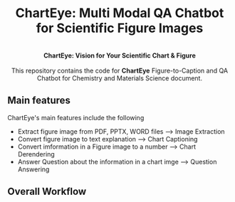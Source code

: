<div align="center">

# ChartEye: Multi Modal QA Chatbot for Scientific Figure Images

<br><b> ChartEye: Vision for Your Scientific Chart & Figure </b> <br><br>
This repository contains the code for **ChartEye** Figure-to-Caption and QA Chatbot for Chemistry and Materials Science document.
</div>

## Main features
ChartEye's main features include the following
- Extract figure image from PDF, PPTX, WORD files --> Image Extraction
- Convert figure image to text explanation --> Chart Captioning
- Convert imformation in a Figure image to a number --> Chart Derendering
- Answer Question about the information in a chart imge --> Question Answering


## Overall Workflow
